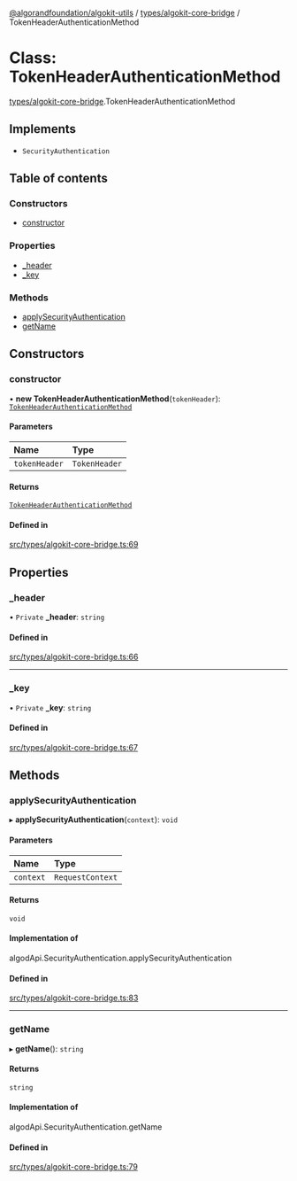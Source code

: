 [@algorandfoundation/algokit-utils](../README.md) / [types/algokit-core-bridge](../modules/types_algokit_core_bridge.md) / TokenHeaderAuthenticationMethod

# Class: TokenHeaderAuthenticationMethod

[types/algokit-core-bridge](../modules/types_algokit_core_bridge.md).TokenHeaderAuthenticationMethod

## Implements

- `SecurityAuthentication`

## Table of contents

### Constructors

- [constructor](types_algokit_core_bridge.TokenHeaderAuthenticationMethod.md#constructor)

### Properties

- [\_header](types_algokit_core_bridge.TokenHeaderAuthenticationMethod.md#_header)
- [\_key](types_algokit_core_bridge.TokenHeaderAuthenticationMethod.md#_key)

### Methods

- [applySecurityAuthentication](types_algokit_core_bridge.TokenHeaderAuthenticationMethod.md#applysecurityauthentication)
- [getName](types_algokit_core_bridge.TokenHeaderAuthenticationMethod.md#getname)

## Constructors

### constructor

• **new TokenHeaderAuthenticationMethod**(`tokenHeader`): [`TokenHeaderAuthenticationMethod`](types_algokit_core_bridge.TokenHeaderAuthenticationMethod.md)

#### Parameters

| Name | Type |
| :------ | :------ |
| `tokenHeader` | `TokenHeader` |

#### Returns

[`TokenHeaderAuthenticationMethod`](types_algokit_core_bridge.TokenHeaderAuthenticationMethod.md)

#### Defined in

[src/types/algokit-core-bridge.ts:69](https://github.com/algorandfoundation/algokit-utils-ts/blob/main/src/types/algokit-core-bridge.ts#L69)

## Properties

### \_header

• `Private` **\_header**: `string`

#### Defined in

[src/types/algokit-core-bridge.ts:66](https://github.com/algorandfoundation/algokit-utils-ts/blob/main/src/types/algokit-core-bridge.ts#L66)

___

### \_key

• `Private` **\_key**: `string`

#### Defined in

[src/types/algokit-core-bridge.ts:67](https://github.com/algorandfoundation/algokit-utils-ts/blob/main/src/types/algokit-core-bridge.ts#L67)

## Methods

### applySecurityAuthentication

▸ **applySecurityAuthentication**(`context`): `void`

#### Parameters

| Name | Type |
| :------ | :------ |
| `context` | `RequestContext` |

#### Returns

`void`

#### Implementation of

algodApi.SecurityAuthentication.applySecurityAuthentication

#### Defined in

[src/types/algokit-core-bridge.ts:83](https://github.com/algorandfoundation/algokit-utils-ts/blob/main/src/types/algokit-core-bridge.ts#L83)

___

### getName

▸ **getName**(): `string`

#### Returns

`string`

#### Implementation of

algodApi.SecurityAuthentication.getName

#### Defined in

[src/types/algokit-core-bridge.ts:79](https://github.com/algorandfoundation/algokit-utils-ts/blob/main/src/types/algokit-core-bridge.ts#L79)
